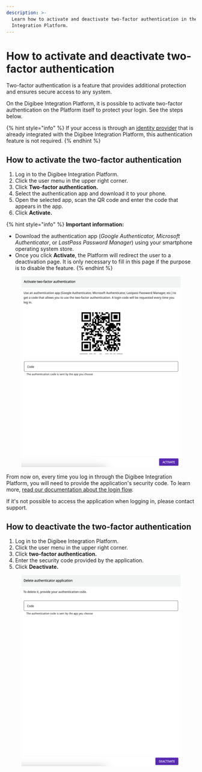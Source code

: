 ```yaml
---
description: >-
  Learn how to activate and deactivate two-factor authentication in the Digibee
  Integration Platform.
---
```


# How to activate and deactivate two-factor authentication

Two-factor authentication is a feature that provides additional protection and ensures secure access to any system.

On the Digibee Integration Platform, it is possible to activate two-factor authentication on the Platform itself to protect your login. See the steps below.

{% hint style="info" %}
If your access is through an [identity provider](https://docs.digibee.com/documentation/administration/identity-provider-integration/how-to-integrate-the-identity-provider) that is already integrated with the Digibee Integration Platform, this authentication feature is not required.
{% endhint %}

## **How to activate the two-factor** authentication

1. Log in to the Digibee Integration Platform.
2. Click the user menu in the upper right corner.
3. Click **Two-factor authentication.**
4. Select the authentication app and download it to your phone.
5. Open the selected app, scan the QR code and enter the code that appears in the app.
6. Click **Activate.**

{% hint style="info" %}
**Important information:**

* Download the authentication app (_Google Authenticator,_ _Microsoft Authenticator_, or _LastPass Password Manager_) using your smartphone operating system store.
* Once you click **Activate**, the Platform will redirect the user to a deactivation page. It is only necessary to fill in this page if the purpose is to disable the feature.
{% endhint %}



<figure><img src="../../.gitbook/assets/image (37).png" alt=""><figcaption></figcaption></figure>

From now on, every time you log in through the Digibee Integration Platform, you will need to provide the application's security code. To learn more, [read our documentation about the login flow](https://docs.digibee.com/documentation/administration/user-authentication-and-autorization/login-flow).

If it's not possible to access the application when logging in, please contact support.

## **How to deactivate the two-factor** authentication

1. Log in to the Digibee Integration Platform.
2. Click the user menu in the upper right corner.
3. Click **two-factor authentication.**
4. Enter the security code provided by the application.
5. Click **Deactivate.**

<figure><img src="../../.gitbook/assets/deactivate-two-factor-EN.png" alt=""><figcaption></figcaption></figure>

